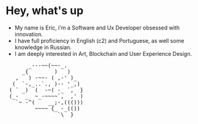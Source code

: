 # Hey, what's up

- My name is Eric, i'm a Software and Ux Developer obsessed with innovation.
- I have full proficiency in English (c2) and Portuguese, as well some knowledge in Russian.
- I am deeply interested in Art, Blockchain and User Experience Design.    
<pre>
       _---~~(~~-_.
     _{        )   )
   ,   ) -~~- ( ,-' )_
  (  `-,_..`., )-- '_,)
 ( ` _)  (  -~( -_ `,  }
 (_-  _  ~_-~~~~`,  ,' )
   `~ -^(    __;-,((()))
         ~~~~ {_ -_(())
                `\  }
</pre>
